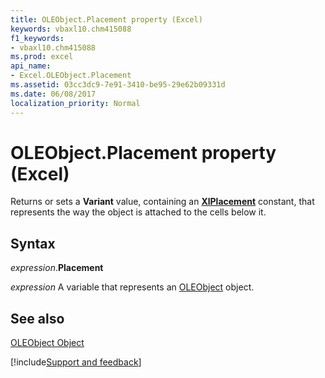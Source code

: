 ```yaml
---
title: OLEObject.Placement property (Excel)
keywords: vbaxl10.chm415088
f1_keywords:
- vbaxl10.chm415088
ms.prod: excel
api_name:
- Excel.OLEObject.Placement
ms.assetid: 03cc3dc9-7e91-3410-be95-29e62b09331d
ms.date: 06/08/2017
localization_priority: Normal
---
```



# OLEObject.Placement property (Excel)

Returns or sets a  **Variant** value, containing an **[XlPlacement](Excel.XlPlacement.md)** constant, that represents the way the object is attached to the cells below it.


## Syntax

_expression_.**Placement**

_expression_ A variable that represents an [OLEObject](Excel.OLEObject.md) object.


## See also


[OLEObject Object](Excel.OLEObject.md)

[!include[Support and feedback](~/includes/feedback-boilerplate.md)]
